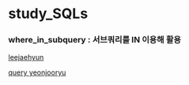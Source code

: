 # study_SQLs
### where_in_subquery : 서브쿼리를 IN 이용해 활용
[leejaehyun](./leejaehyun/w3schools/where_in_subquery.sql)

[query yeonjooryu](./yeonjoooryu/w3schools/where_in_subquery.sql)
